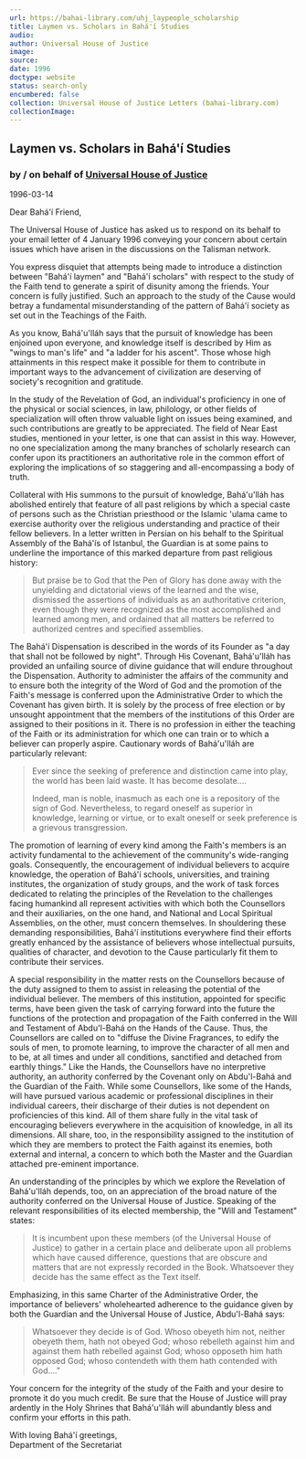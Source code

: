 ```yaml
---
url: https://bahai-library.com/uhj_laypeople_scholarship
title: Laymen vs. Scholars in Bahá'í Studies
audio: 
author: Universal House of Justice
image: 
source: 
date: 1996
doctype: website
status: search-only
encumbered: false
collection: Universal House of Justice Letters (bahai-library.com)
collectionImage: 
---
```



## Laymen vs. Scholars in Bahá'í Studies

### by / on behalf of [Universal House of Justice](https://bahai-library.com/author/Universal+House+of+Justice)

1996-03-14


Dear Bahá'í Friend,

The Universal House of Justice has asked us to respond on its behalf to your email letter of 4 January 1996 conveying your concern about certain issues which have arisen in the discussions on the Talisman network.

You express disquiet that attempts being made to introduce a distinction between "Bahá'í laymen" and "Bahá'í scholars" with respect to the study of the Faith tend to generate a spirit of disunity among the friends. Your concern is fully justified. Such an approach to the study of the Cause would betray a fundamental misunderstanding of the pattern of Bahá'í society as set out in the Teachings of the Faith.

As you know, Bahá'u'lláh says that the pursuit of knowledge has been enjoined upon everyone, and knowledge itself is described by Him as "wings to man's life" and "a ladder for his ascent". Those whose high attainments in this respect make it possible for them to contribute in important ways to the advancement of civilization are deserving of society's recognition and gratitude.

In the study of the Revelation of God, an individual's proficiency in one of the physical or social sciences, in law, philology, or other fields of specialization will often throw valuable light on issues being examined, and such contributions are greatly to be appreciated. The field of Near East studies, mentioned in your letter, is one that can assist in this way. However, no one specialization among the many branches of scholarly research can confer upon its practitioners an authoritative role in the common effort of exploring the implications of so staggering and all-encompassing a body of truth.

Collateral with His summons to the pursuit of knowledge, Bahá'u'lláh has abolished entirely that feature of all past religions by which a special caste of persons such as the Christian priesthood or the Islamic 'ulama came to exercise authority over the religious understanding and practice of their fellow believers. In a letter written in Persian on his behalf to the Spiritual Assembly of the Bahá'ís of Istanbul, the Guardian is at some pains to underline the importance of this marked departure from past religious history:

> But praise be to God that the Pen of Glory has done away with the unyielding and dictatorial views of the learned and the wise, dismissed the assertions of individuals as an authoritative criterion, even though they were recognized as the most accomplished and learned among men, and ordained that all matters be referred to authorized centres and specified assemblies.

The Bahá'í Dispensation is described in the words of its Founder as "a day that shall not be followed by night". Through His Covenant, Bahá'u'lláh has provided an unfailing source of divine guidance that will endure throughout the Dispensation. Authority to administer the affairs of the community and to ensure both the integrity of the Word of God and the promotion of the Faith's message is conferred upon the Administrative Order to which the Covenant has given birth. It is solely by the process of free election or by unsought appointment that the members of the institutions of this Order are assigned to their positions in it. There is no profession in either the teaching of the Faith or its administration for which one can train or to which a believer can properly aspire. Cautionary words of Bahá'u'lláh are particularly relevant:

> Ever since the seeking of preference and distinction came into play, the world has been laid waste. It has become desolate....
> 
> Indeed, man is noble, inasmuch as each one is a repository of the sign of God. Nevertheless, to regard oneself as superior in knowledge, learning or virtue, or to exalt oneself or seek preference is a grievous transgression.

The promotion of learning of every kind among the Faith's members is an activity fundamental to the achievement of the community's wide-ranging goals. Consequently, the encouragement of individual believers to acquire knowledge, the operation of Bahá'í schools, universities, and training institutes, the organization of study groups, and the work of task forces dedicated to relating the principles of the Revelation to the challenges facing humankind all represent activities with which both the Counsellors and their auxiliaries, on the one hand, and National and Local Spiritual Assemblies, on the other, must concern themselves. In shouldering these demanding responsibilities, Bahá'í institutions everywhere find their efforts greatly enhanced by the assistance of believers whose intellectual pursuits, qualities of character, and devotion to the Cause particularly fit them to contribute their services.

A special responsibility in the matter rests on the Counsellors because of the duty assigned to them to assist in releasing the potential of the individual believer. The members of this institution, appointed for specific terms, have been given the task of carrying forward into the future the functions of the protection and propagation of the Faith conferred in the Will and Testament of Abdu'l-Bahá on the Hands of the Cause. Thus, the Counsellors are called on to "diffuse the Divine Fragrances, to edify the souls of men, to promote learning, to improve the character of all men and to be, at all times and under all conditions, sanctified and detached from earthly things." Like the Hands, the Counsellors have no interpretive authority, an authority conferred by the Covenant only on Abdu'l-Bahá and the Guardian of the Faith. While some Counsellors, like some of the Hands, will have pursued various academic or professional disciplines in their individual careers, their discharge of their duties is not dependent on proficiencies of this kind. All of them share fully in the vital task of encouraging believers everywhere in the acquisition of knowledge, in all its dimensions. All share, too, in the responsibility assigned to the institution of which they are members to protect the Faith against its enemies, both external and internal, a concern to which both the Master and the Guardian attached pre-eminent importance.

An understanding of the principles by which we explore the Revelation of Bahá'u'lláh depends, too, on an appreciation of the broad nature of the authority conferred on the Universal House of Justice. Speaking of the relevant responsibilities of its elected membership, the "Will and Testament" states:

> It is incumbent upon these members (of the Universal House of Justice) to gather in a certain place and deliberate upon all problems which have caused difference, questions that are obscure and matters that are not expressly recorded in the Book. Whatsoever they decide has the same effect as the Text itself.

Emphasizing, in this same Charter of the Administrative Order, the importance of believers' wholehearted adherence to the guidance given by both the Guardian and the Universal House of Justice, Abdu'l-Bahá says:

> Whatsoever they decide is of God. Whoso obeyeth him not, neither obeyeth them, hath not obeyed God; whoso rebelleth against him and against them hath rebelled against God; whoso opposeth him hath opposed God; whoso contendeth with them hath contended with God...."

Your concern for the integrity of the study of the Faith and your desire to promote it do you much credit. Be sure that the House of Justice will pray ardently in the Holy Shrines that Bahá'u'lláh will abundantly bless and confirm your efforts in this path.

With loving Bahá'í greetings,  
Department of the Secretariat